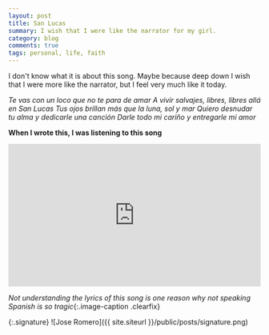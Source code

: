 ```yaml
---
layout: post
title: San Lucas
summary: I wish that I were like the narrator for my girl.
category: blog
comments: true
tags: personal, life, faith
---
```


I don't know what it is about this song. Maybe because deep down I wish that I
were more like the narrator, but I feel very much like it today.

_Te vas con un loco que no te para de amar
A vivir salvajes, libres, libres allá en San Lucas
Tus ojos brillan más que la luna, sol y mar
Quiero desnudar tu alma y dedicarle una canción
Darle todo mi cariño y entregarle mi amor_

**When I wrote this, I was listening to this song**

 <style>.embed-container { position: relative; padding-bottom: 56.25%; height: 0; overflow: hidden; max-width: 100%; } .embed-container iframe, .embed-container object, .embed-container embed { position: absolute; top: 0; left: 0; width: 100%; height: 100%; }</style>
<div class='embed-container'><iframe src='https://www.youtube.com/embed/7-Ikexq03O0?rel=0&amp;t=20s&amp;showinfo=0' frameborder='0' allowfullscreen></iframe></div>

_Not understanding the lyrics of this song is one reason why not speaking Spanish is so tragic_{:.image-caption .clearfix}

{:.signature}
![Jose Romero]({{ site.siteurl }}/public/posts/signature.png)

